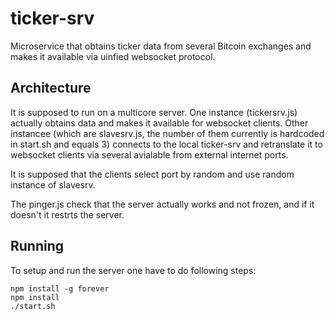 ticker-srv
==========

Microservice that obtains ticker data from several Bitcoin exchanges and makes it
available via uinfied websocket protocol.

Architecture
------------
It is supposed to run on a multicore server. One instance (tickersrv.js) actually
obtains data and makes it available for websocket clients. Other instancee
(which are slavesrv.js, the number of them currently is hardcoded in start.sh 
and equals 3) connects to the local ticker-srv and retranslate it to
websocket clients via several avialable from external internet ports.

It is supposed that the clients select port by random and use random instance
of slavesrv.

The pinger.js check that the server actually works and not frozen, and if it doesn't
it restrts the server.

Running
-------

To setup and run the server one have to do following steps:

    npm install -g forever
    npm install
    ./start.sh

